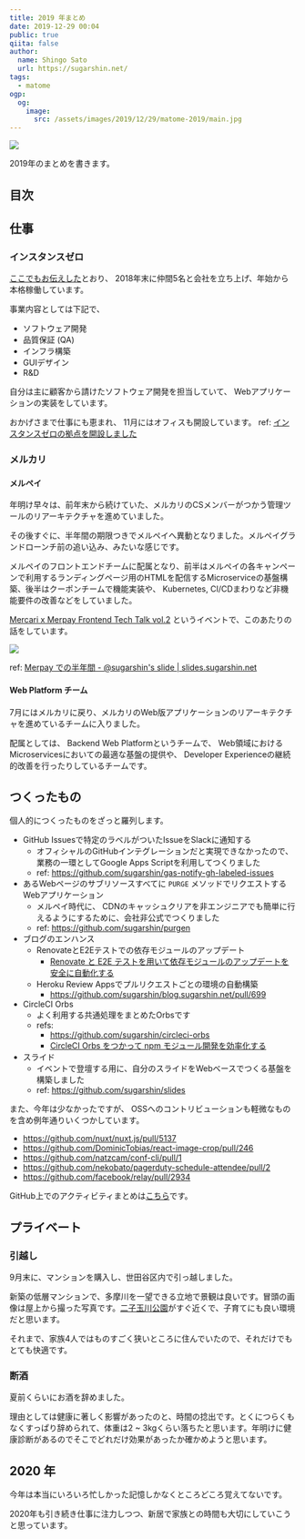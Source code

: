 ```yaml
---
title: 2019 年まとめ
date: 2019-12-29 00:04
public: true
qiita: false
author:
  name: Shingo Sato
  url: https://sugarshin.net/
tags:
  - matome
ogp:
  og:
    image:
      src: /assets/images/2019/12/29/matome-2019/main.jpg
---
```


![](/assets/images/2019/12/29/matome-2019/main.jpg)

2019年のまとめを書きます。

## 目次

## 仕事

### インスタンスゼロ

[ここでもお伝えした](/2019/02/01/instance0/ "インスタンスゼロ株式会社を共同創業しました")とおり、 2018年末に仲間5名と会社を立ち上げ、年始から本格稼働しています。

事業内容としては下記で、

- ソフトウェア開発
- 品質保証 (QA)
- インフラ構築
- GUIデザイン
- R&D

自分は主に顧客から請けたソフトウェア開発を担当していて、 Webアプリケーションの実装をしています。

おかげさまで仕事にも恵まれ、 11月にはオフィスも開設しています。 ref: [インスタンスゼロの拠点を開設しました](https://ja.ngs.io/2019/11/01/ins0-fudomae/)

### メルカリ

#### メルペイ

年明け早々は、前年末から続けていた、メルカリのCSメンバーがつかう管理ツールのリアーキテクチャを進めていました。

その後すぐに、半年間の期限つきでメルペイへ異動となりました。メルペイグランドローンチ前の追い込み、みたいな感じです。

メルペイのフロントエンドチームに配属となり、前半はメルペイの各キャンペーンで利用するランディングページ用のHTMLを配信するMicroserviceの基盤構築、後半はクーポンチームで機能実装や、 Kubernetes, CI/CDまわりなど非機能要件の改善などをしていました。

[Mercari x Merpay Frontend Tech Talk vol.2](https://mercari.connpass.com/event/134185/) というイベントで、このあたりの話をしています。

![](/assets/images/2019/12/29/matome-2019/e.jpg)

ref: [Merpay での半年間 - @sugarshin's slide | slides.sugarshin.net](https://slides.sugarshin.net/half-year-at-merpay/)

#### Web Platform チーム

7月にはメルカリに戻り、メルカリのWeb版アプリケーションのリアーキテクチャを進めているチームに入りました。

配属としては、 Backend Web Platformというチームで、 Web領域におけるMicroservicesにおいての最適な基盤の提供や、 Developer Experienceの継続的改善を行ったりしているチームです。

## つくったもの

個人的につくったものをざっと羅列します。

- GitHub Issuesで特定のラベルがついたIssueをSlackに通知する
  - オフィシャルのGitHubインテグレーションだと実現できなかったので、業務の一環としてGoogle Apps Scriptを利用してつくりました
  - ref: https://github.com/sugarshin/gas-notify-gh-labeled-issues
- あるWebページのサブリソースすべてに `PURGE` メソッドでリクエストするWebアプリケーション
  - メルペイ時代に、 CDNのキャッシュクリアを非エンジニアでも簡単に行えるようにするために、会社非公式でつくりました
  - ref: https://github.com/sugarshin/purgen
- ブログのエンハンス
  - RenovateとE2Eテストでの依存モジュールのアップデート
    - [Renovate と E2E テストを用いて依存モジュールのアップデートを安全に自動化する](/2019/06/01/renovate-with-e2e-test/)
  - Heroku Review Appsでプルリクエストごとの環境の自動構築
    - https://github.com/sugarshin/blog.sugarshin.net/pull/699
- CircleCI Orbs
  - よく利用する共通処理をまとめたOrbsです
  - refs:
    - https://github.com/sugarshin/circleci-orbs
    - [CircleCI Orbs をつかって npm モジュール開発を効率化する](/2019/06/26/npm-modules-development-with-circleci-orbs/)
- スライド
  - イベントで登壇する用に、自分のスライドをWebベースでつくる基盤を構築しました
  - ref: https://github.com/sugarshin/slides

また、今年は少なかったですが、 OSSへのコントリビューションも軽微なものを含め例年通りいくつかしています。

- https://github.com/nuxt/nuxt.js/pull/5137
- https://github.com/DominicTobias/react-image-crop/pull/246
- https://github.com/natzcam/conf-cli/pull/1
- https://github.com/nekobato/pagerduty-schedule-attendee/pull/2
- https://github.com/facebook/relay/pull/2934

GitHub上でのアクティビティまとめは[こちら](/search/?q=%5BMonthly%20report%5D%202019)です。

## プライベート

### 引越し

9月末に、マンションを購入し、世田谷区内で引っ越しました。

新築の低層マンションで、多摩川を一望できる立地で景観は良いです。冒頭の画像は屋上から撮った写真です。[二子玉川公園](https://www.ces-net.jp/futako-tamagawa-park/)がすぐ近くで、子育てにも良い環境だと思います。

それまで、家族4人ではものすごく狭いところに住んでいたので、それだけでもとても快適です。

### 断酒

夏前くらいにお酒を辞めました。

理由としては健康に著しく影響があったのと、時間の捻出です。とくにつらくもなくすっぱり辞められて、体重は2 ~ 3kgくらい落ちたと思います。年明けに健康診断があるのでそこでどれだけ効果があったか確かめようと思います。

## 2020 年

今年は本当にいろいろ忙しかった記憶しかなくところどころ覚えてないです。

2020年も引き続き仕事に注力しつつ、新居で家族との時間も大切にしていこうと思っています。
